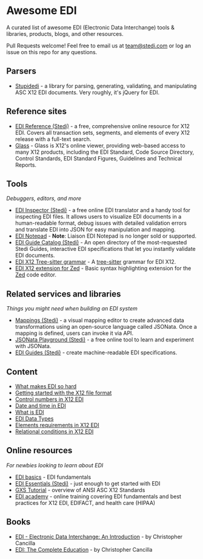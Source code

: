 # Awesome EDI

A curated list of awesome EDI (Electronic Data Interchange) tools &amp; libraries, products, blogs, and other resources.

Pull Requests welcome! Feel free to email us at team@stedi.com or log an issue on this repo for any questions.

## Parsers

- [Stupidedi](https://github.com/kputnam/stupidedi) - a library for parsing, generating, validating, and manipulating ASC X12 EDI documents. Very roughly, it&#39;s jQuery for EDI.

## Reference sites

- [EDI Reference (Stedi)](https://www.stedi.com/edi) - a free, comprehensive online resource for X12 EDI. Covers all transaction sets, segments, and elements of every X12 release with a full-text search.
- [Glass](https://x12.org/products/glass) - Glass is X12's online viewer, providing web-based access to many X12 products, including the EDI Standard, Code Source Directory, Control Standards, EDI Standard Figures, Guidelines and Technical Reports.

## Tools
*Debuggers, editors, and more*

- [EDI Inspector (Stedi)](https://www.stedi.com/edi/inspector) - a free online EDI translator and a handy tool for inspecting EDI files. It allows users to visualize EDI documents in a human-readable format, debug issues with detailed validation errors and translate EDI into JSON for easy manipulation and mapping.
- [EDI Notepad](https://softwareconnect.com/edi/liaison-edi-notepad/) - **Note**: Liaison EDI Notepad is no longer sold or supported.
- [EDI Guide Catalog (Stedi)](https://www.stedi.com/edi/catalog) - An open directory of the most-requested Stedi Guides, interactive EDI specifications that let you instantly validate EDI documents.
- [EDI X12 Tree-sitter grammar](https://github.com/hugginsio/tree-sitter-x12) - A [tree-sitter](https://github.com/tree-sitter/tree-sitter) grammar for EDI X12.
- [EDI X12 extension for Zed](https://github.com/hugginsio/zed-edi) - Basic syntax highlighting extension for the [Zed](https://github.com/zed-industries/zed) code editor.

## Related services and libraries
*Things you might need when building an EDI system*

- [Mappings (Stedi)](https://www.stedi.com/docs/edi-platform/mappings/index) - a visual mapping editor to create advanced data transformations using an open-source language called JSONata. Once a mapping is defined, users can invoke it via API.
- [JSONata Playground (Stedi)](https://www.stedi.com/jsonata/playground) - a free online tool to learn and experiment with JSONata.
- [EDI Guides (Stedi)](https://www.stedi.com/docs/edi-platform/guides/index) - create machine-readable EDI specifications.

## Content

- [What makes EDI so hard](https://www.stedi.com/blog/what-makes-edi-so-hard)
- [Getting started with the X12 file format](https://www.stedi.com/blog/getting-started-with-the-x12-file-format)
- [Control numbers in X12 EDI](https://www.stedi.com/blog/control-numbers-in-x12-edi)
- [Date and time in EDI](https://www.stedi.com/blog/date-and-time-in-edi)
- [What is EDI](http://www.markpreston.co.uk/Lecture17102/krock/krock.html)
- [EDI Data Types](https://docs.tibco.com/pub/foresight/foresight_EDISIM/6.11.0-july-2011/DataTypes.pdf)
- [Elements requirements in X12 EDI](https://www.stedi.com/edi/essentials/x12/elements/element-requirements)
- [Relational conditions in X12 EDI](https://www.stedi.com/edi/essentials/x12/elements/relational-conditions)

## Online resources
*For newbies looking to learn about EDI*

- [EDI basics](https://www.edibasics.com) - EDI fundamentals
- [EDI Essentials (Stedi)](https://www.stedi.com/edi/essentials/index) - just enough to get started with EDI
- [GXS Tutorial](http://www.edibasics.co.uk/wp-content/uploads/Tutor_ANSI.SO_GXS.pdf) - overview of ANSI ASC X12 Standards
- [EDI academy](https://www.ediacademy.com) - online training covering EDI fundamentals and best practices for X12 EDI, EDIFACT, and health care (HIPAA)

## Books

- [EDI - Electronic Data Interchange: An Introduction](https://www.amazon.com/Electronic-Data-Interchange-introduction/dp/1973550709) - by Christopher Cancilla
- [EDI: The Complete Education](https://www.amazon.com/gp/product/1723959871/ref=ppx_yo_dt_b_asin_title_o01_s00?ie=UTF8&psc=) - by Christopher Cancilla
